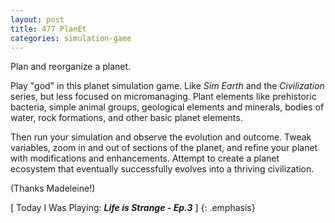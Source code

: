 ```yaml
---
layout: post
title: 477 PlanEt
categories: simulation-game
---
```

Plan and reorganize a planet.

Play "god" in this planet simulation game. Like *Sim Earth* and the *Civilization* series, but less focused on micromanaging.  Plant elements like prehistoric bacteria, simple animal groups, geological elements and minerals, bodies of water, rock formations, and other basic planet elements.

Then run your simulation and observe the evolution and outcome. Tweak variables, zoom in and out of sections of the planet, and refine your planet with modifications and enhancements.  Attempt to create a planet ecosystem that eventually successfully evolves into a thriving civilization.

(Thanks Madeleine!)

[ Today I Was Playing: ***Life is Strange - Ep.3*** ]
{: .emphasis}